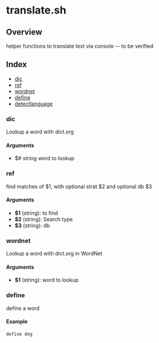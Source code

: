 # translate.sh

## Overview

helper functions to translate text via console -- to be verified

## Index

* [dic](#dic)
* [ref](#ref)
* [wordnet](#wordnet)
* [define](#define)
* [detectlanguage](#detectlanguage)

### dic

Lookup a word with dict.org

#### Arguments

* $# string word to lookup

### ref

find matches of $1, with optional strat $2 and optional db $3

#### Arguments

* **$1** (string): to find
* **$2** (string): Search type
* **$3** (string): db

### wordnet

Lookup a word with dict.org in WordNet

#### Arguments

* **$1** (string): word to lookup

### define

define a word

#### Example

```bash
define dog
```